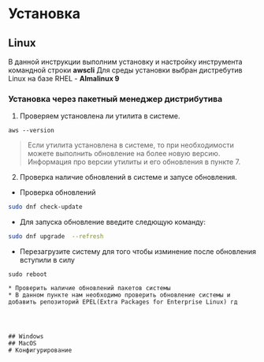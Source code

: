 # Установка
## Linux

В данной инструкции выполним установку и настройку инструмента командной строки **awscli**   Для среды установки выбран дистребутив  Linux на базе RHEL - **Almalinux 9**
### Установка через пакетный менеджер дистрибутива

1. Проверяем установлена ли утилита в системе. 
```shell
aws --version
```
> Если  утилита установлена в системе, то при необходимости можете выполнить обновление на более новую версию. Информация про версии утилиты и его обновления в пункте 7.


2. Проверка наличие обновлений в системе и запусе обновления. 
* Проверка обновлений
```bash
sudo dnf check-update
```
* Для запуска обновление введите следющую команду:
```bash
sudo dnf upgrade  --refresh
```
* Перезагрузите систему для того чтобы изминение после обновления вступили в силу
```shell
sudo reboot
```


```
* Проверить наличие обновлений пакетов системы
* В данном пункте нам необходимо проверить обновление системы и добавить репозиторий EPEL(Extra Packages for Enterprise Linux) гд




## Windows
## MacOS
# Конфигурирование